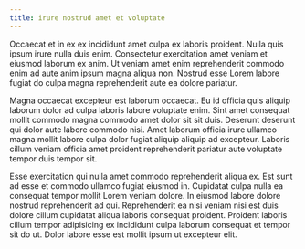 ```yaml
---
title: irure nostrud amet et voluptate
---
```


Occaecat et in ex ex incididunt amet culpa ex laboris proident. Nulla quis ipsum irure nulla duis enim. Consectetur exercitation amet veniam et eiusmod laborum ex anim. Ut veniam amet enim reprehenderit commodo enim ad aute anim ipsum magna aliqua non. Nostrud esse Lorem labore fugiat do culpa magna reprehenderit aute ea dolore pariatur.

Magna occaecat excepteur est laborum occaecat. Eu id officia quis aliquip laborum dolor ad culpa laboris labore voluptate enim. Sint amet consequat mollit commodo magna commodo amet dolor sit sit duis. Deserunt deserunt qui dolor aute labore commodo nisi. Amet laborum officia irure ullamco magna mollit labore culpa dolor fugiat aliquip aliquip ad excepteur. Laboris cillum veniam officia amet proident reprehenderit pariatur aute voluptate tempor duis tempor sit.

Esse exercitation qui nulla amet commodo reprehenderit aliqua ex. Est sunt ad esse et commodo ullamco fugiat eiusmod in. Cupidatat culpa nulla ea consequat tempor mollit Lorem veniam dolore. In eiusmod labore dolore nostrud reprehenderit ad qui. Reprehenderit ea nisi veniam nisi est duis dolore cillum cupidatat aliqua laboris consequat proident. Proident laboris cillum tempor adipisicing ex incididunt culpa laborum consequat et tempor sit do ut. Dolor labore esse est mollit ipsum ut excepteur elit.